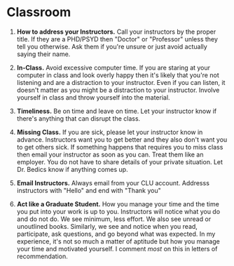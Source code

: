 # Classroom

1. **How to address your Instructors.** Call your instructors by the proper title. If they are a PHD/PSYD then "Doctor" or "Professor" unless they tell you otherwise.  Ask them if you're unsure or just avoid actually saying their name.

2. **In-Class.** Avoid excessive computer time.  If you are staring at your computer in class and look overly happy then it's likely that you're not listening and are a distraction to your instructor.  Even if you can listen, it doesn't matter as you might be a distraction to your instructor. Involve yourself in class and throw yourself into the material.

3. **Timeliness.** Be on time and leave on time.  Let your instructor know if there's anything that can disrupt the class. 

4. **Missing Class.** If you are sick, please let your instructor know in advance.  Instructors want you to get better and they also don't want you to get others sick. If something happens that requires you to miss class then email your instructor as soon as you can. Treat them like an employer. You do not have to share details of your private situation.  Let Dr. Bedics know if anything comes up.

5. **Email Instructors.**  Always email from your CLU account.  Addresss instructors with "Hello" and end with "Thank you"

6. **Act like a Graduate Student.**  How you manage your time and the time you put into your work is up to you.  Instructors will notice what you do and do not do.  We see minimum, less effort. We also see unread or unoutlined books. Similarly, we see and notice when you read, participate, ask questions, and go beyond what was expected.  In my experience, it's not so much a matter of aptitude but how you manage your time and motivated yourself. I comment *most* on this in letters of recommendation.

